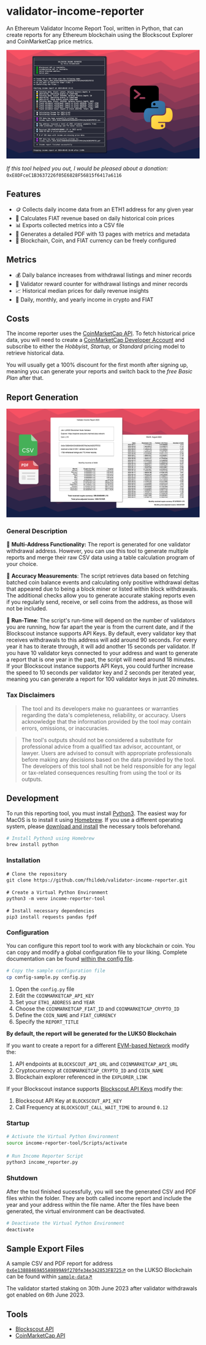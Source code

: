 # validator-income-reporter

An Ethereum Validator Income Report Tool, written in Python, that can create reports for any Ethereum blockchain using the Blockscout Explorer and CoinMarketCap price metrics.

![Income Reporter Terminal](/img/income_reporter_terminal.png)

_If this tool helped you out, I would be pleased about a donation:_
`0xE8DFceC1B3637226f05E6828F56815f6417a6116`

## Features

- 🪙 Collects daily income data from an ETH1 address for any given year
- 💸 Calculates FIAT revenue based on daily historical coin prices
- 📊 Exports collected metrics into a CSV file
- 📄 Generates a detailed PDF with 13 pages with metrics and metadata
- 🔧 Blockchain, Coin, and FIAT currency can be freely configured

## Metrics

- 💰 Daily balance increases from withdrawal listings and miner records
- 💯 Validator reward counter for withdrawal listings and miner records
- 📈 Historical median prices for daily revenue insights
- 🧾 Daily, monthly, and yearly income in crypto and FIAT

## Costs

The income reporter uses the [CoinMarketCap API](https://coinmarketcap.com/api/documentation/v1/). To fetch historical price data, you will need to create a [CoinMarketCap Developer Account](https://coinmarketcap.com/api/pricing) and subscribe to either the _Hobbyist_, _Startup_, or _Standard_ pricing model to retrieve historical data.

You will usually get a 100% discount for the first month after signing up, meaning you can generate your reports and switch back to the _free Basic Plan_ after that.

## Report Generation

![Income Reporter Export](/img/income_reporter_export.png)

### General Description

🤝 **Multi-Address Functionality:** The report is generated for one validator withdrawal address. However, you can use this tool to generate multiple reports and merge their raw CSV data using a table calculation program of your choice.

🎯 **Accuracy Measurements**: The script retrieves data based on fetching batched coin balance events and calculating only positive withdrawal deltas that appeared due to being a block miner or listed within block withdrawals. The additional checks allow you to generate accurate staking reports even if you regularly send, receive, or sell coins from the address, as those will not be included.

👟 **Run-Time**: The script's run-time will depend on the number of validators you are running, how far apart the year is from the current date, and if the Blockscout instance supports API Keys. By default, every validator key that receives withdrawals to this address will add around 90 seconds. For every year it has to iterate through, it will add another 15 seconds per validator. If you have 10 validator keys connected to your address and want to generate a report that is one year in the past, the script will need around 18 minutes. If your Blockscout instance supports API Keys, you could further increase the speed to 10 seconds per validator key and 2 seconds per iterated year, meaning you can generate a report for 100 validator keys in just 20 minutes.

### Tax Disclaimers

> The tool and its developers make no guarantees or warranties regarding the data's completeness, reliability, or accuracy. Users acknowledge that the information provided by the tool may contain errors, omissions, or inaccuracies.

> The tool's outputs should not be considered a substitute for professional advice from a qualified tax advisor, accountant, or lawyer. Users are advised to consult with appropriate professionals before making any decisions based on the data provided by the tool. The developers of this tool shall not be held responsible for any legal or tax-related consequences resulting from using the tool or its outputs.

## Development

To run this reporting tool, you must install [Python3](https://www.python.org/). The easiest way for MacOS is to install it using [Homebrew](https://brew.sh/). If you use a different operating system, please [download and install](https://www.python.org/downloads/release/python-3124/) the necessary tools beforehand.

```bash
# Install Python3 using Homebrew
brew install python
```

### Installation

```
# Clone the repository
git clone https://github.com/fhildeb/validator-income-reporter.git

# Create a Virtual Python Environment
python3 -m venv income-reporter-tool

# Install necessary dependencies
pip3 install requests pandas fpdf
```

### Configuration

You can configure this report tool to work with any blockchain or coin. You can copy and modify a global configuration file to your liking. Complete documentation can be found [within the config file](./config-sample.py).

```bash
# Copy the sample configuration file
cp config-sample.py config.py
```

1. Open the `config.py` file
2. Edit the `COINMARKETCAP_API_KEY`
3. Set your `ETH1_ADDRESS` and `YEAR`
4. Choose the `COINMARKETCAP_FIAT_ID` and `COINMARKETCAP_CRYPTO_ID`
5. Define the `COIN_NAME` and `FIAT_CURRENCY`
6. Specify the `REPORT_TITLE`

**By default, the report will be generated for the LUKSO Blockchain**

If you want to create a report for a different [EVM-based Network](https://www.coincarp.com/chainlist/) modify the:

1. API endpoints at `BLOCKSCOUT_API_URL` and `COINMARKETCAP_API_URL`
2. Cryptocurrency at `COINMARKETCAP_CRYPTO_ID` and `COIN_NAME`
3. Blockchain explorer referenced in the `EXPLORER_LINK`

If your Blockscout instance supports [Blockscout API Keys](https://docs.blockscout.com/for-users/my-account/api-keys) modify the:

1. Blockscout API Key at `BLOCKSCOUT_API_KEY`
2. Call Frequency at `BLOCKSCOUT_CALL_WAIT_TIME` to around `0.12`

### Startup

```bash
# Activate the Virtual Python Environment
source income-reporter-tool/Scripts/activate

# Run Income Reporter Script
python3 income_reporter.py
```

### Shutdown

After the tool finished sucessfully, you will see the generated CSV and PDF files within the folder. They are both called income report and include the year and your address within the file name. After the files have been generated, the virtual environment can be deactivated.

```bash
# Deactivate the Virtual Python Environment
deactivate
```

## Sample Export Files

A sample CSV and PDF report for address
[`0x6e13888469A55A9899A9f270fe34e342853FB725`↗](https://explorer.execution.mainnet.lukso.network/address/0x6e13888469A55A9899A9f270fe34e342853FB725?tab=coin_balance_history)
on the LUKSO Blockchain can be found within [`sample-data`↗](/sample-data/)

The validator started staking on 30th June 2023 after validator
withdrawals got enabled on 6th June 2023.

## Tools

- [Blockscout API](https://github.com/blockscout/blockscout)
- [CoinMarketCap API](https://coinmarketcap.com/api/)
